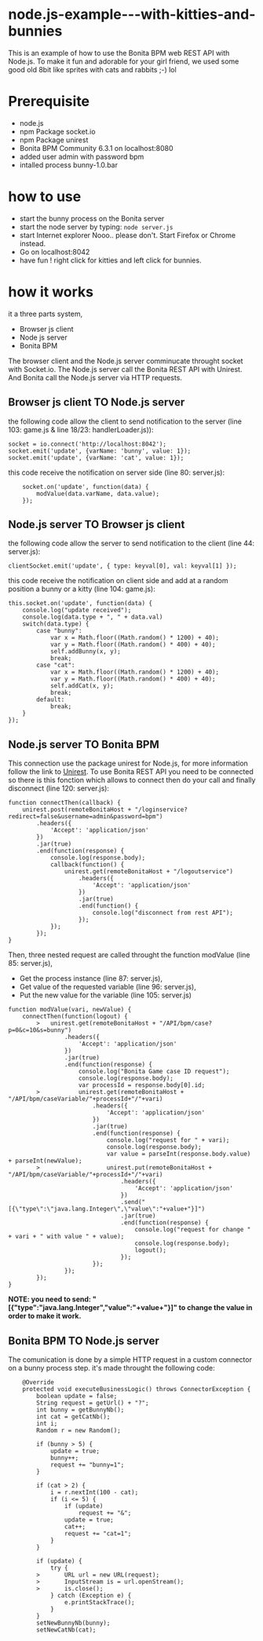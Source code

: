 node.js-example---with-kitties-and-bunnies
==========================================

This is an example of how to use the Bonita BPM web REST API with Node.js. To make it fun and adorable for your girl friend, we used some good old 8bit like sprites with cats and rabbits ;-) lol

# Prerequisite

* node.js
 * npm Package socket.io
 * npm Package unirest
* Bonita BPM Community 6.3.1 on localhost:8080
 * added user admin with password bpm
 * intalled process bunny-1.0.bar
 
# how to use

* start the bunny process on the Bonita server
* start the node server by typing: `node server.js`
* start Internet explorer Nooo.. please don't. Start Firefox or Chrome instead.
 * Go on localhost:8042
 * have fun ! right click for kitties and left click for bunnies.
 
# how it works

it a three parts system,

* Browser js client
* Node js server
* Bonita BPM

The browser client and the Node.js server comminucate throught socket with Socket.io.
The Node.js server call the Bonita REST API with Unirest.
And Bonita call the Node.js server via HTTP requests.

## Browser js client TO Node.js server

the following code allow the client to send notification to the server (line 103: game.js & line 18/23: handlerLoader.js)):
```
socket = io.connect('http://localhost:8042');
socket.emit('update', {varName: 'bunny', value: 1});
socket.emit('update', {varName: 'cat', value: 1});
```

this code receive the notification on server side  (line 80: server.js):
```
	socket.on('update', function(data) { 
		modValue(data.varName, data.value);
	});
```

## Node.js server TO Browser js client

the following code allow the server to send notification to the client  (line 44: server.js):
```
clientSocket.emit('update', { type: keyval[0], val: keyval[1] });
```
this code receive the notification on client side and add at a random position a bunny or a kitty (line 104: game.js):
```
this.socket.on('update', function(data) {
	console.log("update received");
	console.log(data.type + ", " + data.val)
	switch(data.type) {
		case "bunny":
			var x = Math.floor((Math.random() * 1200) + 40);
			var y = Math.floor((Math.random() * 400) + 40);
			self.addBunny(x, y);
			break;
		case "cat":
			var x = Math.floor((Math.random() * 1200) + 40);
			var y = Math.floor((Math.random() * 400) + 40);
			self.addCat(x, y);
			break;
		default:
			break;
	}
});
```

## Node.js server TO Bonita BPM

This connection use the package unirest for Node.js, for more information follow the link to
[Unirest](https://github.com/Mashape/unirest-nodejs).
To use Bonita REST API you need to be connected so there is this fonction which allows to connect
then do your call and finally disconnect (line 120: server.js):
```
function connectThen(callback) {
	unirest.post(remoteBonitaHost + "/loginservice?redirect=false&username=admin&password=bpm")
		.headers({
			'Accept': 'application/json'
		})
		.jar(true)
		.end(function(response) {
			console.log(response.body);
			callback(function() {
				unirest.get(remoteBonitaHost + "/logoutservice")
					.headers({
						'Accept': 'application/json'
					})
					.jar(true)
					.end(function() {
						console.log("disconnect from rest API");
					});
			});
		});
}
``` 

Then, three nested request are called throught the function modValue (line 85: server.js),

* Get the process instance (line 87: server.js),
* Get value of the requested variable (line 96: server.js),
* Put the new value for the variable (line 105: server.js)


```
function modValue(vari, newValue) {
	connectThen(function(logout) {
		>	unirest.get(remoteBonitaHost + "/API/bpm/case?p=0&c=10&s=bunny")
				.headers({
					'Accept': 'application/json'
				})
				.jar(true)
				.end(function(response) {
					console.log("Bonita Game case ID request");
					console.log(response.body);
					var processId = response.body[0].id;
		>			unirest.get(remoteBonitaHost + "/API/bpm/caseVariable/"+processId+"/"+vari)
						.headers({
							'Accept': 'application/json'
						})
						.jar(true)
						.end(function(response) {
							console.log("request for " + vari);
							console.log(response.body);
							var value = parseInt(response.body.value) + parseInt(newValue);
		>					unirest.put(remoteBonitaHost + "/API/bpm/caseVariable/"+processId+"/"+vari)
								.headers({
									'Accept': 'application/json'
								})
								.send("[{\"type\":\"java.lang.Integer\",\"value\":"+value+"}]")
								.jar(true)
								.end(function(response) {
									console.log("request for change " + vari + " with value " + value);
									console.log(response.body);
									logout();
								});
						});
				});
		});
}
```
**NOTE: you need to send: "[{\"type\":\"java.lang.Integer\",\"value\":"+value+"}]" to change the
value in order to make it work.**

## Bonita BPM TO Node.js server

The comunication is done by a simple HTTP request in a custom connector on a bunny process step.
it's made throught the following code:
```
	@Override
	protected void executeBusinessLogic() throws ConnectorException {
		boolean update = false;
		String request = getUrl() + "?";
		int bunny = getBunnyNb();
		int cat = getCatNb();
		int i;
		Random r = new Random();
		
		if (bunny > 5) {
			update = true;
			bunny++;
			request += "bunny=1";
		}
		
		if (cat > 2) {
			i = r.nextInt(100 - cat);
			if (i <= 5) {
				if (update)
					request += "&";
				update = true;
				cat++;
				request += "cat=1";
			}
		}
		
		if (update) {
			try {
		>		URL url = new URL(request);
		>		InputStream is = url.openStream();
		>		is.close();
			} catch (Exception e) {
				e.printStackTrace();
			}
		}
		setNewBunnyNb(bunny);
		setNewCatNb(cat);
```